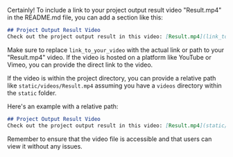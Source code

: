 Certainly! To include a link to your project output result video "Result.mp4" in the README.md file, you can add a section like this:

```markdown
## Project Output Result Video
Check out the project output result in this video: [Result.mp4](link_to_your_video)

```

Make sure to replace `link_to_your_video` with the actual link or path to your "Result.mp4" video. If the video is hosted on a platform like YouTube or Vimeo, you can provide the direct link to the video.

If the video is within the project directory, you can provide a relative path like `static/videos/Result.mp4` assuming you have a `videos` directory within the `static` folder.

Here's an example with a relative path:

```markdown
## Project Output Result Video
Check out the project output result in this video: [Result.mp4](static/videos/Result.mp4)
```

Remember to ensure that the video file is accessible and that users can view it without any issues.
